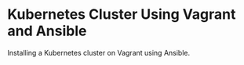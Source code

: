 # Kubernetes Cluster Using Vagrant and Ansible
Installing a Kubernetes cluster on Vagrant using Ansible.